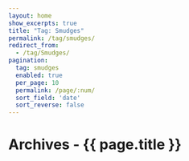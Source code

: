 ```yaml
---
layout: home
show_excerpts: true
title: "Tag: Smudges"
permalink: /tag/smudges/
redirect_from:
  - /tag/Smudges/
pagination:
  tag: smudges
  enabled: true
  per_page: 10
  permalink: /page/:num/
  sort_field: 'date'
  sort_reverse: false
---
```


<h1>Archives - {{ page.title }}</h1>
